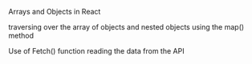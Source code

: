 Arrays and Objects in React 



traversing over the array of objects and nested objects using the map() method 

Use of Fetch() function reading the data from the API 
